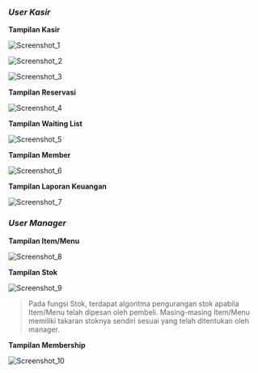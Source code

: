 ### _**User Kasir**_
**Tampilan Kasir**


![Screenshot_1](https://user-images.githubusercontent.com/33107433/74620632-63266580-516c-11ea-95f5-0e71236e746c.jpg)

![Screenshot_2](https://user-images.githubusercontent.com/33107433/74620660-7afde980-516c-11ea-971d-c9b3134b1921.jpg)

![Screenshot_3](https://user-images.githubusercontent.com/33107433/74620672-818c6100-516c-11ea-895c-1e6d65d9dd78.jpg)



**Tampilan Reservasi**

![Screenshot_4](https://user-images.githubusercontent.com/33107433/74620732-aa145b00-516c-11ea-8e4f-06c9d0e349b7.jpg)



**Tampilan Waiting List**

![Screenshot_5](https://user-images.githubusercontent.com/33107433/74620781-d334eb80-516c-11ea-8172-2f54b1446a9a.jpg)



**Tampilan Member**

![Screenshot_6](https://user-images.githubusercontent.com/33107433/74620791-ec3d9c80-516c-11ea-9c12-edd4edb99cca.jpg)



**Tampilan Laporan Keuangan**

![Screenshot_7](https://user-images.githubusercontent.com/33107433/74620814-037c8a00-516d-11ea-9531-12eb8b3ec19a.jpg)



### _**User Manager**_
**Tampilan Item/Menu**

![Screenshot_8](https://user-images.githubusercontent.com/33107433/74620914-59513200-516d-11ea-8be7-1ee46e63114e.jpg)



**Tampilan Stok**

![Screenshot_9](https://user-images.githubusercontent.com/33107433/74620965-81409580-516d-11ea-9fa9-90eae4e97369.jpg)

> Pada fungsi Stok, terdapat algoritma pengurangan stok apabila Item/Menu telah dipesan oleh pembeli. Masing-masing Item/Menu memiliki takaran stoknya sendiri sesuai yang telah ditentukan oleh manager.

**Tampilan Membership**

![Screenshot_10](https://user-images.githubusercontent.com/33107433/74621065-fa3fed00-516d-11ea-88b1-af448c1b22ac.jpg)


